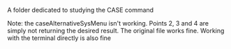 A folder dedicated to studying the CASE command

Note: the caseAlternativeSysMenu isn't working. Points 2, 3 and 4 are simply not returning the desired result.
The original file works fine. Working with the terminal directly is also fine

